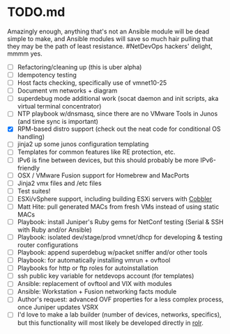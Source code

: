 # TODO.md #

Amazingly enough, anything that's not an Ansible module will be dead simple to make, and Ansible modules will save so much hair pulling that they may be the path of least resistance.  #NetDevOps hackers' delight, mmmm yes.

 - [ ] Refactoring/cleaning up (this is uber alpha)
 - [ ] Idempotency testing
 - [ ] Host facts checking, specifically use of vmnet10-25
 - [ ] Document vm networks + diagram
 - [ ] superdebug mode additional work (socat daemon and init scripts, aka virtual terminal concentrator)
 - [ ] NTP playbook w/dnsmasq, since there are no VMware Tools in Junos (and time sync is important)
 - [X] RPM-based distro support (check out the neat code for conditional OS handling)
 - [ ] jinja2 up some junos configuration templating
 - [ ] Templates for common features like RE protection, etc.
 - [ ] IPv6 is fine between devices, but this should probably be more IPv6-friendly
 - [ ] OSX / VMware Fusion support for Homebrew and MacPorts
 - [ ] Jinja2 vmx files and /etc files
 - [ ] Test suites!
 - [ ] ESXi/vSphere support, including building ESXi servers with [Cobbler](https://github.com/cobbler/cobbler) 
 - [ ] Matt Hite: pull generated MACs from fresh VMs instead of using static MACs
 - [ ] Playbook: install Juniper's Ruby gems for NetConf testing (Serial & SSH with Ruby and/or Ansible)
 - [ ] Playbook: isolated dev/stage/prod vmnet/dhcp for developing & testing router configurations
 - [ ] Playbook: append superdebug w/packet sniffer and/or other tools
 - [ ] Playbook: for automatically installing vmrun + ovftool
 - [ ] Playbooks for http or ftp roles for autoinstallation
 - [ ] ssh public key variable for netdevops account (for templates)
 - [ ] Ansible: replacement of ovftool and VIX with modules
 - [ ] Ansible: Workstation + Fusion networking facts module
 - [ ] Author's request: advanced OVF properties for a less complex process, once Juniper updates VSRX
 - [ ] I'd love to make a lab builder (number of devices, networks, specifics), but this functionality will most likely be developed directly in [rolr](https://rolr.io).